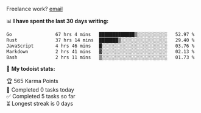Freelance work? [email](mailto:fanosoro@gmail.com)

📊 **I have spent the last 30 days writing:**
<!--START_SECTION:waka-->

```txt
Go                67 hrs 4 mins   █████████████▒░░░░░░░░░░░   52.97 %
Rust              37 hrs 14 mins  ███████▒░░░░░░░░░░░░░░░░░   29.40 %
JavaScript        4 hrs 46 mins   █░░░░░░░░░░░░░░░░░░░░░░░░   03.76 %
Markdown          2 hrs 41 mins   ▓░░░░░░░░░░░░░░░░░░░░░░░░   02.13 %
Bash              2 hrs 11 mins   ▒░░░░░░░░░░░░░░░░░░░░░░░░   01.73 %
```

<!--END_SECTION:waka-->

🚧 **My todoist stats:**
<!-- TODO-IST:START -->
🏆  565 Karma Points           
🌸  Completed 0 tasks today           
✅  Completed 5 tasks so far           
⏳  Longest streak is 0 days
<!-- TODO-IST:END -->
